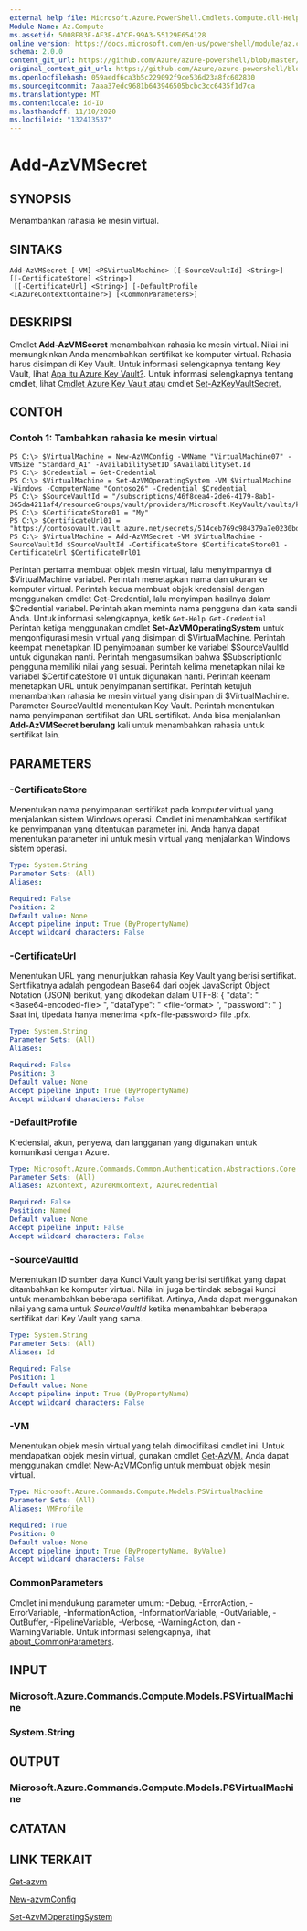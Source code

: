 ```yaml
---
external help file: Microsoft.Azure.PowerShell.Cmdlets.Compute.dll-Help.xml
Module Name: Az.Compute
ms.assetid: 5008F83F-AF3E-47CF-99A3-55129E654128
online version: https://docs.microsoft.com/en-us/powershell/module/az.compute/add-azvmsecret
schema: 2.0.0
content_git_url: https://github.com/Azure/azure-powershell/blob/master/src/Compute/Compute/help/Add-AzVMSecret.md
original_content_git_url: https://github.com/Azure/azure-powershell/blob/master/src/Compute/Compute/help/Add-AzVMSecret.md
ms.openlocfilehash: 059aedf6ca3b5c229092f9ce536d23a8fc602830
ms.sourcegitcommit: 7aaa37edc9681b643946505bcbc3cc6435f1d7ca
ms.translationtype: MT
ms.contentlocale: id-ID
ms.lasthandoff: 11/10/2020
ms.locfileid: "132413537"
---
```

# Add-AzVMSecret

## SYNOPSIS
Menambahkan rahasia ke mesin virtual.

## SINTAKS

```
Add-AzVMSecret [-VM] <PSVirtualMachine> [[-SourceVaultId] <String>] [[-CertificateStore] <String>]
 [[-CertificateUrl] <String>] [-DefaultProfile <IAzureContextContainer>] [<CommonParameters>]
```

## DESKRIPSI
Cmdlet **Add-AzVMSecret** menambahkan rahasia ke mesin virtual.
Nilai ini memungkinkan Anda menambahkan sertifikat ke komputer virtual.
Rahasia harus disimpan di Key Vault.
Untuk informasi selengkapnya tentang Key Vault, lihat [Apa itu Azure Key Vault?](https://azure.microsoft.com/en-us/documentation/articles/key-vault-whatis/).
Untuk informasi selengkapnya tentang cmdlet, lihat [Cmdlet Azure Key Vault atau](/powershell/module/az.keyvault) cmdlet [Set-AzKeyVaultSecret.](/powershell/module/az.keyvault/set-azkeyvaultsecret)

## CONTOH

### Contoh 1: Tambahkan rahasia ke mesin virtual
```
PS C:\> $VirtualMachine = New-AzVMConfig -VMName "VirtualMachine07" -VMSize "Standard_A1" -AvailabilitySetID $AvailabilitySet.Id
PS C:\> $Credential = Get-Credential
PS C:\> $VirtualMachine = Set-AzVMOperatingSystem -VM $VirtualMachine  -Windows -ComputerName "Contoso26" -Credential $Credential
PS C:\> $SourceVaultId = "/subscriptions/46f8cea4-2de6-4179-8ab1-365da4211af4/resourceGroups/vault/providers/Microsoft.KeyVault/vaults/keyvault"
PS C:\> $CertificateStore01 = "My"
PS C:\> $CertificateUrl01 = "https://contosovault.vault.azure.net/secrets/514ceb769c984379a7e0230bdd703272"
PS C:\> $VirtualMachine = Add-AzVMSecret -VM $VirtualMachine -SourceVaultId $SourceVaultId -CertificateStore $CertificateStore01 -CertificateUrl $CertificateUrl01
```

Perintah pertama membuat objek mesin virtual, lalu menyimpannya di $VirtualMachine variabel.
Perintah menetapkan nama dan ukuran ke komputer virtual.
Perintah kedua membuat objek kredensial dengan menggunakan cmdlet Get-Credential, lalu menyimpan hasilnya dalam $Credential variabel.
Perintah akan meminta nama pengguna dan kata sandi Anda.
Untuk informasi selengkapnya, ketik `Get-Help Get-Credential` .
Perintah ketiga menggunakan cmdlet **Set-AzVMOperatingSystem** untuk mengonfigurasi mesin virtual yang disimpan di $VirtualMachine.
Perintah keempat menetapkan ID penyimpanan sumber ke variabel $SourceVaultId untuk digunakan nanti.
Perintah mengasumsikan bahwa $SubscriptionId pengguna memiliki nilai yang sesuai.
Perintah kelima menetapkan nilai ke variabel $CertificateStore 01 untuk digunakan nanti.
Perintah keenam menetapkan URL untuk penyimpanan sertifikat.
Perintah ketujuh menambahkan rahasia ke mesin virtual yang disimpan di $VirtualMachine.
Parameter SourceVaultId menentukan Key Vault.
Perintah menentukan nama penyimpanan sertifikat dan URL sertifikat.
Anda bisa menjalankan **Add-AzVMSecret berulang** kali untuk menambahkan rahasia untuk sertifikat lain.

## PARAMETERS

### -CertificateStore
Menentukan nama penyimpanan sertifikat pada komputer virtual yang menjalankan sistem Windows operasi.
Cmdlet ini menambahkan sertifikat ke penyimpanan yang ditentukan parameter ini.
Anda hanya dapat menentukan parameter ini untuk mesin virtual yang menjalankan Windows sistem operasi.

```yaml
Type: System.String
Parameter Sets: (All)
Aliases:

Required: False
Position: 2
Default value: None
Accept pipeline input: True (ByPropertyName)
Accept wildcard characters: False
```

### -CertificateUrl
Menentukan URL yang menunjukkan rahasia Key Vault yang berisi sertifikat.
Sertifikatnya adalah pengodean Base64 dari objek JavaScript Object Notation (JSON) berikut, yang dikodekan dalam UTF-8: { "data": " \<Base64-encoded-file\> ", "dataType": " \<file-format\> ", "password": " } Saat ini, tipedata hanya menerima \<pfx-file-password\> file .pfx.

```yaml
Type: System.String
Parameter Sets: (All)
Aliases:

Required: False
Position: 3
Default value: None
Accept pipeline input: True (ByPropertyName)
Accept wildcard characters: False
```

### -DefaultProfile
Kredensial, akun, penyewa, dan langganan yang digunakan untuk komunikasi dengan Azure.

```yaml
Type: Microsoft.Azure.Commands.Common.Authentication.Abstractions.Core.IAzureContextContainer
Parameter Sets: (All)
Aliases: AzContext, AzureRmContext, AzureCredential

Required: False
Position: Named
Default value: None
Accept pipeline input: False
Accept wildcard characters: False
```

### -SourceVaultId
Menentukan ID sumber daya Kunci Vault yang berisi sertifikat yang dapat ditambahkan ke komputer virtual.
Nilai ini juga bertindak sebagai kunci untuk menambahkan beberapa sertifikat.
Artinya, Anda dapat menggunakan nilai yang sama untuk *SourceVaultId* ketika menambahkan beberapa sertifikat dari Key Vault yang sama.

```yaml
Type: System.String
Parameter Sets: (All)
Aliases: Id

Required: False
Position: 1
Default value: None
Accept pipeline input: True (ByPropertyName)
Accept wildcard characters: False
```

### -VM
Menentukan objek mesin virtual yang telah dimodifikasi cmdlet ini.
Untuk mendapatkan objek mesin virtual, gunakan cmdlet [Get-AzVM.](./Get-AzVM.md)
Anda dapat menggunakan cmdlet [New-AzVMConfig](./New-AzVMConfig.md) untuk membuat objek mesin virtual.

```yaml
Type: Microsoft.Azure.Commands.Compute.Models.PSVirtualMachine
Parameter Sets: (All)
Aliases: VMProfile

Required: True
Position: 0
Default value: None
Accept pipeline input: True (ByPropertyName, ByValue)
Accept wildcard characters: False
```

### CommonParameters
Cmdlet ini mendukung parameter umum: -Debug, -ErrorAction, -ErrorVariable, -InformationAction, -InformationVariable, -OutVariable, -OutBuffer, -PipelineVariable, -Verbose, -WarningAction, dan -WarningVariable. Untuk informasi selengkapnya, lihat [about_CommonParameters](http://go.microsoft.com/fwlink/?LinkID=113216).

## INPUT

### Microsoft.Azure.Commands.Compute.Models.PSVirtualMachine

### System.String

## OUTPUT

### Microsoft.Azure.Commands.Compute.Models.PSVirtualMachine

## CATATAN

## LINK TERKAIT

[Get-azvm](./Get-AzVM.md)

[New-azvmConfig](./New-AzVMConfig.md)

[Set-AzvMOperatingSystem](./Set-AzVMOperatingSystem.md)
